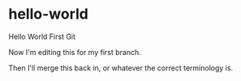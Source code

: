 # hello-world
Hello World First Git

Now I'm editing this for my first branch.  

Then I'll merge this back in, or whatever the correct terminology is.
